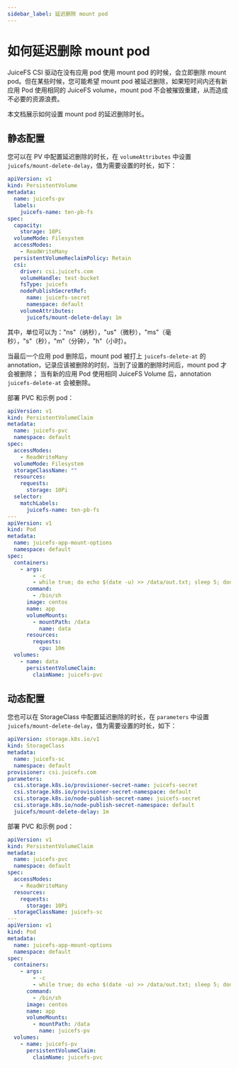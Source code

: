 ```yaml
---
sidebar_label: 延迟删除 mount pod
---
```


# 如何延迟删除 mount pod

JuiceFS CSI 驱动在没有应用 pod 使用 mount pod 的时候，会立即删除 mount pod。但在某些时候，您可能希望 mount pod 被延迟删除，如果短时间内还有新应用 Pod 使用相同的 JuiceFS
volume，mount pod 不会被摧毁重建，从而造成不必要的资源浪费。

本文档展示如何设置 mount pod 的延迟删除时长。

## 静态配置

您可以在 PV 中配置延迟删除的时长，在 `volumeAttributes` 中设置 `juicefs/mount-delete-delay`，值为需要设置的时长，如下：

```yaml
apiVersion: v1
kind: PersistentVolume
metadata:
  name: juicefs-pv
  labels:
    juicefs-name: ten-pb-fs
spec:
  capacity:
    storage: 10Pi
  volumeMode: Filesystem
  accessModes:
    - ReadWriteMany
  persistentVolumeReclaimPolicy: Retain
  csi:
    driver: csi.juicefs.com
    volumeHandle: test-bucket
    fsType: juicefs
    nodePublishSecretRef:
      name: juicefs-secret
      namespace: default
    volumeAttributes:
      juicefs/mount-delete-delay: 1m
```

其中，单位可以为："ns"（纳秒），"us"（微秒），"ms"（毫秒），"s"（秒），"m"（分钟），"h"（小时）。

当最后一个应用 pod 删除后，mount pod 被打上 `juicefs-delete-at` 的 annotation，记录应该被删除的时刻，当到了设置的删除时间后，mount pod 才会被删除；
当有新的应用 Pod 使用相同 JuiceFS Volume 后，annotation `juicefs-delete-at` 会被删除。

部署 PVC 和示例 pod：

```yaml
apiVersion: v1
kind: PersistentVolumeClaim
metadata:
  name: juicefs-pvc
  namespace: default
spec:
  accessModes:
    - ReadWriteMany
  volumeMode: Filesystem
  storageClassName: ""
  resources:
    requests:
      storage: 10Pi
  selector:
    matchLabels:
      juicefs-name: ten-pb-fs
---
apiVersion: v1
kind: Pod
metadata:
  name: juicefs-app-mount-options
  namespace: default
spec:
  containers:
    - args:
        - -c
        - while true; do echo $(date -u) >> /data/out.txt; sleep 5; done
      command:
        - /bin/sh
      image: centos
      name: app
      volumeMounts:
        - mountPath: /data
          name: data
      resources:
        requests:
          cpu: 10m
  volumes:
    - name: data
      persistentVolumeClaim:
        claimName: juicefs-pvc
```

## 动态配置

您也可以在 StorageClass 中配置延迟删除的时长，在 `parameters` 中设置 `juicefs/mount-delete-delay`，值为需要设置的时长，如下：

```yaml
apiVersion: storage.k8s.io/v1
kind: StorageClass
metadata:
  name: juicefs-sc
  namespace: default
provisioner: csi.juicefs.com
parameters:
  csi.storage.k8s.io/provisioner-secret-name: juicefs-secret
  csi.storage.k8s.io/provisioner-secret-namespace: default
  csi.storage.k8s.io/node-publish-secret-name: juicefs-secret
  csi.storage.k8s.io/node-publish-secret-namespace: default
  juicefs/mount-delete-delay: 1m
```

部署 PVC 和示例 pod：

```yaml
apiVersion: v1
kind: PersistentVolumeClaim
metadata:
  name: juicefs-pvc
  namespace: default
spec:
  accessModes:
    - ReadWriteMany
  resources:
    requests:
      storage: 10Pi
  storageClassName: juicefs-sc
---
apiVersion: v1
kind: Pod
metadata:
  name: juicefs-app-mount-options
  namespace: default
spec:
  containers:
    - args:
        - -c
        - while true; do echo $(date -u) >> /data/out.txt; sleep 5; done
      command:
        - /bin/sh
      image: centos
      name: app
      volumeMounts:
        - mountPath: /data
          name: juicefs-pv
  volumes:
    - name: juicefs-pv
      persistentVolumeClaim:
        claimName: juicefs-pvc
```
